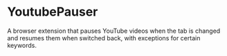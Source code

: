 # YoutubePauser
A browser extension that pauses YouTube videos when the tab is changed and resumes them when switched back, with exceptions for certain keywords.